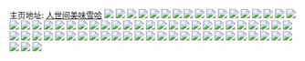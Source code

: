 主页地址: [人世间美味雪哈](https://weibo.com/u/1882984970) 
![](https://wx4.sinaimg.cn/mw2000/703c120agy1gcui1hq588j20u014h19p.jpg) 
![](https://wx4.sinaimg.cn/mw2000/703c120aly1gct96lr3g4j21w02inqv6.jpg) 
![](https://wx4.sinaimg.cn/mw2000/703c120aly1gcsftwhiddj20u0140n3g.jpg) 
![](https://wx4.sinaimg.cn/mw2000/703c120aly1gcp2kwsnmjj22802you0x.jpg) 
![](https://wx4.sinaimg.cn/mw2000/703c120aly1gckf4djhjwj20zk1bfwxj.jpg) 
![](https://wx4.sinaimg.cn/mw2000/703c120aly1gciqz18nqjj20u0140woi.jpg) 
![](https://wx4.sinaimg.cn/mw2000/703c120aly1gcho4irnz3j21w02in1ky.jpg) 
![](https://wx4.sinaimg.cn/mw2000/703c120aly1gcho4jl12kj21ea1v24qp.jpg) 
![](https://wx4.sinaimg.cn/mw2000/703c120aly1gch2izxxw7j2190133n66.jpg) 
![](https://wx4.sinaimg.cn/mw2000/703c120aly1gch2j0vx82j239c4cgkjm.jpg) 
![](https://wx4.sinaimg.cn/mw2000/703c120aly1gch2j1i1q3j20u01407cm.jpg) 
![](https://wx4.sinaimg.cn/mw2000/703c120aly1gch2j2ezejj239c4cg7wi.jpg) 
![](https://wx4.sinaimg.cn/mw2000/703c120aly1gch2j2z6auj20u0140djj.jpg) 
![](https://wx4.sinaimg.cn/mw2000/703c120aly1gch2j3zx7sj22c03407wh.jpg) 
![](https://wx4.sinaimg.cn/mw2000/703c120aly1gcftkq2ispj20hs0hs41z.jpg) 
![](https://wx4.sinaimg.cn/mw2000/703c120aly1gcap67f4jrj20u01407q6.jpg) 
![](https://wx4.sinaimg.cn/mw2000/703c120aly1gcap67sbj3j20u0140ax7.jpg) 
![](https://wx4.sinaimg.cn/mw2000/703c120aly1gc8kssiua4j20u0140dix.jpg) 
![](https://wx4.sinaimg.cn/mw2000/703c120aly1gc7rp3u66nj21901o0qv6.jpg) 
![](https://wx4.sinaimg.cn/mw2000/703c120aly1gc533vl429j20u0140axg.jpg) 
![](https://wx4.sinaimg.cn/mw2000/703c120aly1gc09qug3jcj21901o0npe.jpg) 
![](https://wx4.sinaimg.cn/mw2000/703c120aly1gbzdfw6tdmj20m80m8agm.jpg) 
![](https://wx4.sinaimg.cn/mw2000/703c120aly1gbykkeqbo7j21jk223npd.jpg) 
![](https://wx4.sinaimg.cn/mw2000/703c120aly1gbykkfnca4j20k00qo78s.jpg) 
![](https://wx4.sinaimg.cn/mw2000/703c120aly1gbykkg24rlj20u00u0dis.jpg) 
![](https://wx4.sinaimg.cn/mw2000/703c120aly1gbykkgdc8mj20v91197ht.jpg) 
![](https://wx4.sinaimg.cn/mw2000/703c120aly1gbykkh04vuj20ku0q1tas.jpg) 
![](https://wx4.sinaimg.cn/mw2000/703c120aly1gbykkh7klxj20ku0q1dhu.jpg) 
![](https://wx4.sinaimg.cn/mw2000/703c120aly1gbykkhfjg3j20hs0hstb9.jpg) 
![](https://wx4.sinaimg.cn/mw2000/703c120aly1gbykkhnx04j20qv0qpgr1.jpg) 
![](https://wx4.sinaimg.cn/mw2000/703c120aly1gbykki498wj20hs0hsjv0.jpg) 
![](https://wx4.sinaimg.cn/mw2000/703c120aly1gbwswxwvxej20qo0k0gp6.jpg) 
![](https://wx4.sinaimg.cn/mw2000/703c120aly1gbwswyc81qj20v8125wr4.jpg) 
![](https://wx4.sinaimg.cn/mw2000/703c120aly1gbwswymaq1j20hs0qngms.jpg) 
![](https://wx4.sinaimg.cn/mw2000/703c120aly1gbwswyw7orj20jw1kcn1b.jpg) 
![](https://wx4.sinaimg.cn/mw2000/703c120aly1gbwswz7fdjj20jw1jxdj7.jpg) 
![](https://wx4.sinaimg.cn/mw2000/703c120aly1gbwswzifrzj20jw18ggou.jpg) 
![](https://wx4.sinaimg.cn/mw2000/703c120aly1gbvwqer04lj21901o01kz.jpg) 
![](https://wx4.sinaimg.cn/mw2000/703c120aly1gbuj9r89okj20u0140av9.jpg) 
![](https://wx4.sinaimg.cn/mw2000/703c120aly1gbr575433mj20ij0sh7g1.jpg) 
![](https://wx4.sinaimg.cn/mw2000/703c120aly1gbnziafxxgj20u014g7ny.jpg) 
![](https://wx4.sinaimg.cn/mw2000/703c120aly1gbnziaw3uqj20u014gttq.jpg) 
![](https://wx4.sinaimg.cn/mw2000/703c120aly1gbnzibeytmj20u014snki.jpg) 
![](https://wx4.sinaimg.cn/mw2000/703c120aly1gbnzibt4ywj20u014g4m8.jpg) 
![](https://wx4.sinaimg.cn/mw2000/703c120aly1gbn2y9e9vsj20j60j6dmy.jpg) 
![](https://wx4.sinaimg.cn/mw2000/703c120aly1gbkc1an01yj20po0xcwqr.jpg) 
![](https://wx4.sinaimg.cn/mw2000/703c120aly1gbjzfyq7ioj20u01407r2.jpg) 
![](https://wx4.sinaimg.cn/mw2000/703c120aly1gbj1zsychxj20u0140tyg.jpg) 
![](https://wx4.sinaimg.cn/mw2000/703c120aly1gbj1ztt5boj20u01401j2.jpg) 
![](https://wx4.sinaimg.cn/mw2000/703c120aly1gbj1zugfd1j20u017i4nq.jpg) 
![](https://wx4.sinaimg.cn/mw2000/703c120aly1gbi2yi1erjj20u0140wvb.jpg) 
![](https://wx4.sinaimg.cn/mw2000/703c120aly1gbi2yig54hj20u01407mm.jpg) 
![](https://wx4.sinaimg.cn/mw2000/703c120agy1gbg3f72q6sj20u0140azu.jpg) 
![](https://wx4.sinaimg.cn/mw2000/703c120agy1gbg3f81jcjj20u0140e65.jpg) 
![](https://wx4.sinaimg.cn/mw2000/703c120agy1gbg3f90hrpj20u0140e5p.jpg) 
![](https://wx4.sinaimg.cn/mw2000/703c120aly1gbedgm5redj21901o01kz.jpg) 
![](https://wx4.sinaimg.cn/mw2000/703c120agy1gb5nx87af3j20u014078r.jpg) 
![](https://wx4.sinaimg.cn/mw2000/703c120agy1gb5nx988asj212m0u0jxe.jpg) 
![](https://wx4.sinaimg.cn/mw2000/703c120agy1gb5nxblplij20u01400zl.jpg) 
![](https://wx4.sinaimg.cn/mw2000/703c120agy1gb5nxat5vaj20u0140jz7.jpg) 
![](https://wx4.sinaimg.cn/mw2000/703c120agy1gb5nx9zm6kj20u00u0wl2.jpg) 
![](https://wx4.sinaimg.cn/mw2000/703c120agy1gb5nxouwqpj20m80godia.jpg) 
![](https://wx4.sinaimg.cn/mw2000/703c120agy1gb5nxpv6zej20m80godi0.jpg) 
![](https://wx4.sinaimg.cn/mw2000/703c120agy1gb5nxqlh1hj20m80gojua.jpg) 
![](https://wx4.sinaimg.cn/mw2000/703c120agy1gb5nxrex55j20m80m8wg8.jpg) 
![](https://wx4.sinaimg.cn/mw2000/703c120agy1gaq58beh8dj20u02350wt.jpg) 
![](https://wx4.sinaimg.cn/mw2000/703c120aly1gaob5jtg2mj20u0140aq9.jpg) 
![](https://wx4.sinaimg.cn/mw2000/703c120aly1gaob5kacjnj20ty194k8z.jpg) 
![](https://wx4.sinaimg.cn/mw2000/703c120aly1gaob5kx9b9j20u01401ci.jpg) 
![](https://wx4.sinaimg.cn/mw2000/703c120aly1gaob5lpd5zj20oc11ck21.jpg) 
